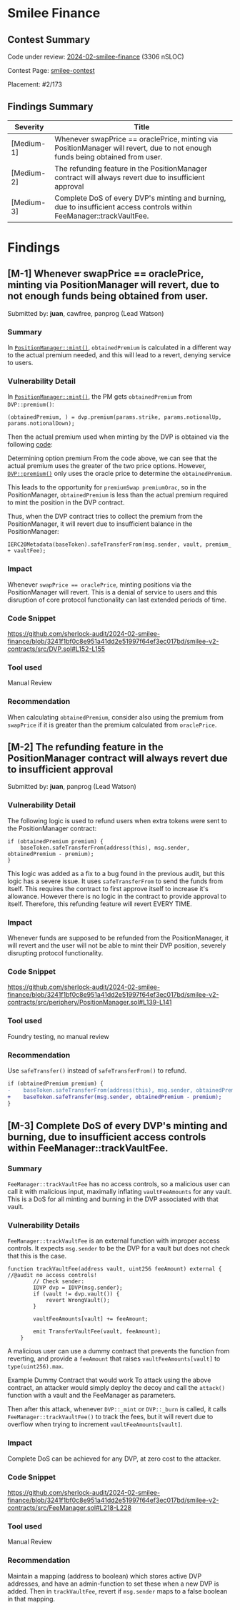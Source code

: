 # Smilee Finance
## Contest Summary

Code under review: [2024-02-smilee-finance](https://github.com/sherlock-audit/2024-02-smilee-finance) (3306 nSLOC)

Contest Page: [smilee-contest](https://audits.sherlock.xyz/contests/180)

Placement: #2/173

## Findings Summary
| Severity | Title |
|------------|---------|
| [Medium-1] | Whenever swapPrice == oraclePrice, minting via PositionManager will revert, due to not enough funds being obtained from user. |
| [Medium-2] |The refunding feature in the PositionManager contract will always revert due to insufficient approval|
| [Medium-3] |Complete DoS of every DVP's minting and burning, due to insufficient access controls within FeeManager::trackVaultFee.|

# Findings

## [M-1] Whenever swapPrice == oraclePrice, minting via PositionManager will revert, due to not enough funds being obtained from user.

Submitted by: **juan**, cawfree, panprog (Lead Watson)

### Summary
In [`PositionManager::mint()`](https://github.com/sherlock-audit/2024-02-smilee-finance/blob/3241f1bf0c8e951a41dd2e51997f64ef3ec017bd/smilee-v2-contracts/src/periphery/PositionManager.sol#L91-L178), `obtainedPremium` is calculated in a different way to the actual premium needed, and this will lead to a revert, denying service to users.

### Vulnerability Detail
In [`PositionManager::mint()`](https://github.com/sherlock-audit/2024-02-smilee-finance/blob/3241f1bf0c8e951a41dd2e51997f64ef3ec017bd/smilee-v2-contracts/src/periphery/PositionManager.sol#L91-L178), the PM gets `obtainedPremium` from `DVP::premium()`:

```solidity
(obtainedPremium, ) = dvp.premium(params.strike, params.notionalUp, params.notionalDown);
```

Then the actual premium used when minting by the DVP is obtained via the following [code](https://github.com/sherlock-audit/2024-02-smilee-finance/blob/3241f1bf0c8e951a41dd2e51997f64ef3ec017bd/smilee-v2-contracts/src/DVP.sol#L152-L155):

Determining option premium
From the code above, we can see that the actual premium uses the greater of the two price options. However, [`DVP::premium()`](https://github.com/sherlock-audit/2024-02-smilee-finance/blob/3241f1bf0c8e951a41dd2e51997f64ef3ec017bd/smilee-v2-contracts/src/IG.sol#L94-L113) only uses the oracle price to determine the `obtainedPremium`.

This leads to the opportunity for `premiumSwap premiumOrac`, so in the PositionManager, `obtainedPremium` is less than the actual premium required to mint the position in the DVP contract.

Thus, when the DVP contract tries to collect the premium from the PositionManager, it will revert due to insufficient balance in the PositionManager:

```solidity
IERC20Metadata(baseToken).safeTransferFrom(msg.sender, vault, premium_ + vaultFee);
```

### Impact
Whenever `swapPrice == oraclePrice`, minting positions via the PositionManager will revert. This is a denial of service to users and this disruption of core protocol functionality can last extended periods of time.

### Code Snippet
https://github.com/sherlock-audit/2024-02-smilee-finance/blob/3241f1bf0c8e951a41dd2e51997f64ef3ec017bd/smilee-v2-contracts/src/DVP.sol#L152-L155

### Tool used
Manual Review

### Recommendation
When calculating `obtainedPremium`, consider also using the premium from `swapPrice` if it is greater than the premium calculated from `oraclePrice`.


## [M-2] The refunding feature in the PositionManager contract will always revert due to insufficient approval

Submitted by: **juan**, panprog (Lead Watson)

### Vulnerability Detail
The following logic is used to refund users when extra tokens were sent to the PositionManager contract:

```solidity
if (obtainedPremium premium) {
    baseToken.safeTransferFrom(address(this), msg.sender, obtainedPremium - premium);
} 
```

This logic was added as a fix to a bug found in the previous audit, but this logic has a severe issue. It uses `safeTransferFrom` to send the funds from itself. This requires the contract to first approve itself to increase it's allowance. However there is no logic in the contract to provide approval to itself. Therefore, this refunding feature will revert EVERY TIME.

### Impact
Whenever funds are supposed to be refunded from the PositionManager, it will revert and the user will not be able to mint their DVP position, severely disrupting protocol functionality.

### Code Snippet
https://github.com/sherlock-audit/2024-02-smilee-finance/blob/3241f1bf0c8e951a41dd2e51997f64ef3ec017bd/smilee-v2-contracts/src/periphery/PositionManager.sol#L139-L141

### Tool used
Foundry testing, no manual review

### Recommendation
Use `safeTransfer()` instead of `safeTransferFrom()` to refund.

```diff
if (obtainedPremium premium) {
-    baseToken.safeTransferFrom(address(this), msg.sender, obtainedPremium - premium);
+    baseToken.safeTransfer(msg.sender, obtainedPremium - premium);
} 
```

## [M-3] Complete DoS of every DVP's minting and burning, due to insufficient access controls within FeeManager::trackVaultFee.

### Summary
`FeeManager::trackVaultFee` has no access controls, so a malicious user can call it with malicious input, maximally inflating `vaultFeeAmounts` for any vault. This is a DoS for all minting and burning in the DVP associated with that vault.

### Vulnerability Details
`FeeManager::trackVaultFee` is an external function with improper access controls. It expects `msg.sender` to be the DVP for a vault but does not check that this is the case.

```solidity
function trackVaultFee(address vault, uint256 feeAmount) external { //@audit no access controls!
        // Check sender:
        IDVP dvp = IDVP(msg.sender);
        if (vault != dvp.vault()) {
            revert WrongVault();
        }

        vaultFeeAmounts[vault] += feeAmount;

        emit TransferVaultFee(vault, feeAmount);
    }
```

A malicious user can use a dummy contract that prevents the function from reverting, and provide a `feeAmount` that raises `vaultFeeAmounts[vault]` to `type(uint256).max`.

Example Dummy Contract that would work
To attack using the above contract, an attacker would simply deploy the decoy and call the `attack()` function with a vault and the FeeManager as parameters.

Then after this attack, whenever `DVP::_mint` or `DVP::_burn` is called, it calls `FeeManager::trackVaultFee()` to track the fees, but it will revert due to overflow when trying to increment `vaultFeeAmounts[vault]`.

### Impact
Complete DoS can be achieved for any DVP, at zero cost to the attacker.

### Code Snippet
https://github.com/sherlock-audit/2024-02-smilee-finance/blob/3241f1bf0c8e951a41dd2e51997f64ef3ec017bd/smilee-v2-contracts/src/FeeManager.sol#L218-L228

### Tool used
Manual Review

### Recommendation
Maintain a mapping (address to boolean) which stores active DVP addresses, and have an admin-function to set these when a new DVP is added. Then in `trackVaultFee`, revert if `msg.sender` maps to a false boolean in that mapping.





